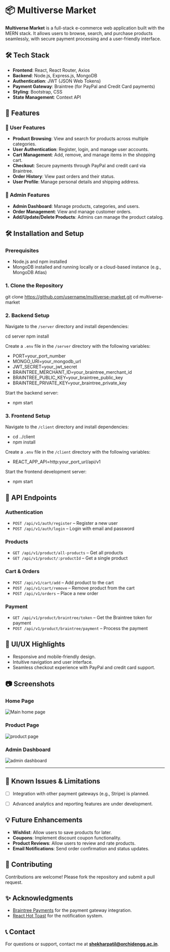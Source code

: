 # 📦 Multiverse Market

**Multiverse Market** is a full-stack e-commerce web application built with the MERN stack. It allows users to browse, search, and purchase products seamlessly, with secure payment processing and a user-friendly interface.



## 🛠️ Tech Stack

- **Frontend**: React, React Router, Axios
- **Backend**: Node.js, Express.js, MongoDB
- **Authentication**: JWT (JSON Web Tokens)
- **Payment Gateway**: Braintree (for PayPal and Credit Card payments)
- **Styling**: Bootstrap, CSS
- **State Management**: Context API



## 🚀 Features

### 🛒 User Features
- **Product Browsing**: View and search for products across multiple categories.
- **User Authentication**: Register, login, and manage user accounts.
- **Cart Management**: Add, remove, and manage items in the shopping cart.
- **Checkout**: Secure payments through PayPal and credit card via Braintree.
- **Order History**: View past orders and their status.
- **User Profile**: Manage personal details and shipping address.

### 🔧 Admin Features
- **Admin Dashboard**: Manage products, categories, and users.
- **Order Management**: View and manage customer orders.
- **Add/Update/Delete Products**: Admins can manage the product catalog.


## 🛠️ Installation and Setup

### Prerequisites
- Node.js and npm installed
- MongoDB installed and running locally or a cloud-based instance (e.g., MongoDB Atlas)

### 1. Clone the Repository
git clone https://github.com/username/multiverse-market.git
cd multiverse-market


### 2. Backend Setup
Navigate to the `/server` directory and install dependencies:

cd server
npm install


Create a `.env` file in the `/server` directory with the following variables:

- PORT=your_port_number
- MONGO_URI=your_mongodb_url
- JWT_SECRET=your_jwt_secret
- BRAINTREE_MERCHANT_ID=your_braintree_merchant_id
- BRAINTREE_PUBLIC_KEY=your_braintree_public_key
- BRAINTREE_PRIVATE_KEY=your_braintree_private_key


Start the backend server:

- npm start


### 3. Frontend Setup
Navigate to the `/client` directory and install dependencies:

- cd ../client
- npm install


Create a `.env` file in the `/client` directory with the following variables:

- REACT_APP_API=http:your_port_url/api/v1


Start the frontend development server:

- npm start


## 📄 API Endpoints

### Authentication
- `POST /api/v1/auth/register` – Register a new user
- `POST /api/v1/auth/login` – Login with email and password

### Products
- `GET /api/v1/product/all-products` – Get all products
- `GET /api/v1/product/:productId` – Get a single product

### Cart & Orders
- `POST /api/v1/cart/add` – Add product to the cart
- `POST /api/v1/cart/remove` – Remove product from the cart
- `POST /api/v1/orders` – Place a new order

### Payment
- `GET /api/v1/product/braintree/token` – Get the Braintree token for payment
- `POST /api/v1/product/braintree/payment` – Process the payment



## 🎨 UI/UX Highlights
- Responsive and mobile-friendly design.
- Intuitive navigation and user interface.
- Seamless checkout experience with PayPal and credit card support.



## 📷 Screenshots

### Home Page
![Main home page](https://github.com/user-attachments/assets/ef75460a-bf75-4b26-b91d-a76d8801ba9b)

### Product Page
![product page](https://github.com/user-attachments/assets/50a84ff9-26df-4ed2-afb2-80e9ac55047d)

### Admin Dashboard
![admin dashboard](https://github.com/user-attachments/assets/ea076a70-d000-4017-adfc-af996c26c7bf)

---

## 🐛 Known Issues & Limitations
- [ ] Integration with other payment gateways (e.g., Stripe) is planned.
- [ ] Advanced analytics and reporting features are under development.



## 💡 Future Enhancements
- **Wishlist**: Allow users to save products for later.
- **Coupons**: Implement discount coupon functionality.
- **Product Reviews**: Allow users to review and rate products.
- **Email Notifications**: Send order confirmation and status updates.


## 🤝 Contributing
Contributions are welcome! Please fork the repository and submit a pull request.



## ✨ Acknowledgments
- [Braintree Payments](https://www.braintreepayments.com/) for the payment gateway integration.
- [React Hot Toast](https://react-hot-toast.com/) for the notification system.


## 📞 Contact
For questions or support, contact me at **shekharpatil@orchidengg.ac.in**.
